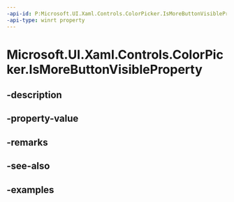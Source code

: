 ```yaml
---
-api-id: P:Microsoft.UI.Xaml.Controls.ColorPicker.IsMoreButtonVisibleProperty
-api-type: winrt property
---
```


<!-- Property syntax.
public DependencyProperty IsMoreButtonVisibleProperty { get; }
-->

# Microsoft.UI.Xaml.Controls.ColorPicker.IsMoreButtonVisibleProperty

## -description

## -property-value

## -remarks

## -see-also

## -examples

